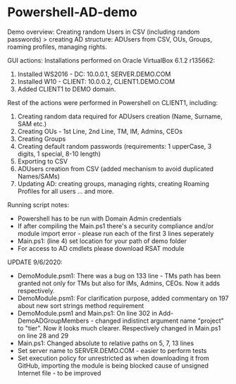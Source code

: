 # Powershell-AD-demo
Demo overview: 
Creating random Users in CSV (including random passwords) > creating AD structure: ADUsers from CSV, OUs, Groups, roaming profiles, managing rights.

GUI actions:
Installations performed on Oracle VirtualBox 6.1.2 r135662:
1. Installed WS2016 - DC: 10.0.0.1, SERVER.DEMO.COM
2. Installed W10 - CLIENT: 10.0.0.2, CLIENT1.DEMO.COM
3. Added CLIENT1 to DEMO domain.

Rest of the actions were performed in Powershell on CLIENT1, including:
1. Creating random data required for ADUsers creation (Name, Surname, SAM etc.)
2. Creating OUs - 1st Line, 2nd Line, TM, IM, Admins, CEOs
3. Creating Groups
4. Creating default random passwords (requirements: 1 upperCase, 3 digits, 1 special, 8-10 length)
5. Exporting to CSV
6. ADUsers creation from CSV (added mechanism to avoid duplicated Names/SAMs)
7. Updating AD: creating groups, managing rights, creating Roaming Profiles for all users
... and more.

Running script notes:
- Powershell has to be run with Domain Admin credentials
- If after compiling the Main.ps1 there's a security compliance and/or module import error - please run each of the first 3 lines seperately
- Main.ps1: (line 4) set location for your path of demo folder
- For access to AD cmdlets please download RSAT module

UPDATE 9/6/2020:
- DemoModule.psm1: There was a bug on 133 line - TMs path has been granted not only for TMs but also for IMs, Admins, CEOs. Now it adds respectively.
- DemoModule.psm1: For clarification purpose, added commentary on 197 about new sort strings method requirement
- DemoModule.psm1 and Main.ps1: On line 302 in Add-DemoADGroupMembers - changed indistinct argument name "project" to "tier". Now it looks much clearer. Respectively changed in Main.ps1 on line 28 and 29
- Main.ps1: Changed absolute to relative paths on 5, 7, 13 lines
- Set server name to SERVER.DEMO.COM - easier to perform tests
- Set execution policy for unrestricted as when downloading it from GitHub, importing the module is being blocked cause of unsigned Internet file - to be improved
